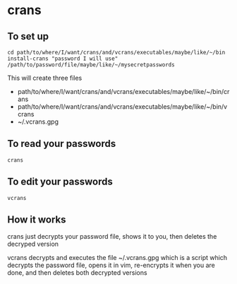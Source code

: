 # crans

## To set up

```
cd path/to/where/I/want/crans/and/vcrans/executables/maybe/like/~/bin
install-crans "password I will use" /path/to/password/file/maybe/like/~/mysecretpasswords
```

This will create three files

  * path/to/where/I/want/crans/and/vcrans/executables/maybe/like/~/bin/crans
  * path/to/where/I/want/crans/and/vcrans/executables/maybe/like/~/bin/vcrans
  * ~/.vcrans.gpg
  
## To read your passwords

```
crans
```

## To edit your passwords

```
vcrans
```

## How it works
crans just decrypts your password file, shows it to you, then deletes the decryped version

vcrans decrypts and executes the file ~/.vcrans.gpg which is a script which decrypts the password file, opens it in vim, re-encrypts it when you are done, and then deletes both decrypted versions

